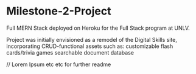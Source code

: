 # Milestone-2-Project

Full MERN Stack deployed on Heroku for the Full Stack program at UNLV. 

Project was initially envisioned as a remodel of the Digital Skills site, incorporating CRUD-functional assets such as:
customizable flash cards/trivia games
searchable document database

// Lorem Ipsum etc etc for further readme
